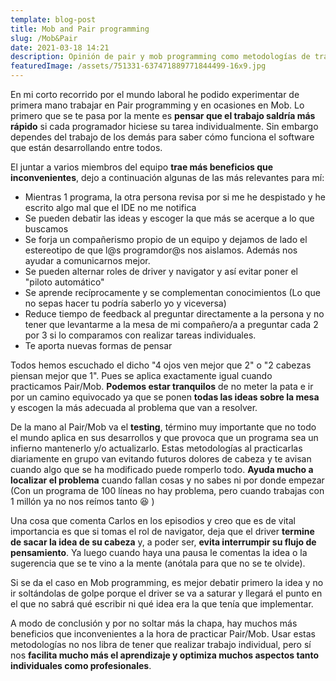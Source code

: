 ```yaml
---
template: blog-post
title: Mob and Pair programming
slug: /Mob&Pair
date: 2021-03-18 14:21
description: Opinión de pair y mob programming como metodologías de trabajo
featuredImage: /assets/751331-637471889771844499-16x9.jpg
---
```

En mi corto recorrido por el mundo laboral he podido experimentar de primera mano trabajar en Pair programming y en ocasiones en Mob. Lo primero que se te pasa por la mente es **pensar que el trabajo saldría más rápido** si cada programador hiciese su tarea individualmente. Sin embargo dependes del trabajo de los demás para saber cómo funciona el software que están desarrollando entre todos.

El juntar a varios miembros del equipo **trae más beneficios que inconvenientes**, dejo a continuación algunas de las más relevantes para mí:

* Mientras 1 programa, la otra persona revisa por si me he despistado y he escrito algo mal que el IDE no me notifica
* Se pueden debatir las ideas y escoger la que más se acerque a lo que buscamos
* Se forja un compañerismo propio de un equipo y dejamos de lado el estereotipo de que l@s programdor@s nos aislamos. Además nos ayudar a comunicarnos mejor. 
* Se pueden alternar roles de driver y navigator y así evitar poner el "piloto automático" 
* Se aprende recíprocamente y se complementan conocimientos (Lo que no sepas hacer tu podría saberlo yo y viceversa)
* Reduce tiempo de feedback al preguntar directamente a la persona y no tener que levantarme a la mesa de mi compañero/a a preguntar cada 2 por 3 si lo comparamos con realizar tareas individuales.
* Te aporta nuevas formas de pensar

Todos hemos escuchado el dicho "4 ojos ven mejor que 2" o "2 cabezas piensan mejor que 1". Pues se aplica exactamente igual cuando practicamos Pair/Mob. **Podemos estar tranquilos** de no meter la pata e ir por un camino equivocado ya que se ponen **todas las ideas sobre la mesa** y escogen la más adecuada al problema que van a resolver. 

De la mano al Pair/Mob va el **testing**, término muy importante que no todo el mundo aplica en sus desarrollos y que provoca que un programa sea un infierno mantenerlo y/o actualizarlo. Estas metodologías al practicarlas diariamente en grupo van evitando futuros dolores de cabeza y te avisan cuando algo que se ha modificado puede romperlo todo. **Ayuda mucho a localizar el problema** cuando fallan cosas y no sabes ni por donde empezar (Con un programa de 100 líneas no hay problema, pero cuando trabajas con 1 millón ya no nos reímos tanto :laughing: )

Una cosa que comenta Carlos en los episodios y creo que es de vital importancia es que si tomas el rol de navigator, deja que el driver **termine de sacar la idea de su cabeza** y, a poder ser, **evita interrumpir su flujo de pensamiento**. Ya luego cuando haya una pausa le comentas la idea o la sugerencia que se te vino a la mente (anótala para que no se te olvide). 

Si se da el caso en Mob programming, es mejor debatir primero la idea y no ir soltándolas de golpe porque el driver se va a saturar y llegará el punto en el que no sabrá qué escribir ni qué idea era la que tenía que implementar.

A modo de conclusión y por no soltar más la chapa, hay muchos más beneficios que inconvenientes a la hora de practicar Pair/Mob. Usar estas metodologías no nos libra de tener que realizar trabajo individual, pero sí nos **facilita mucho más el aprendizaje y optimiza muchos aspectos tanto individuales como profesionales**.